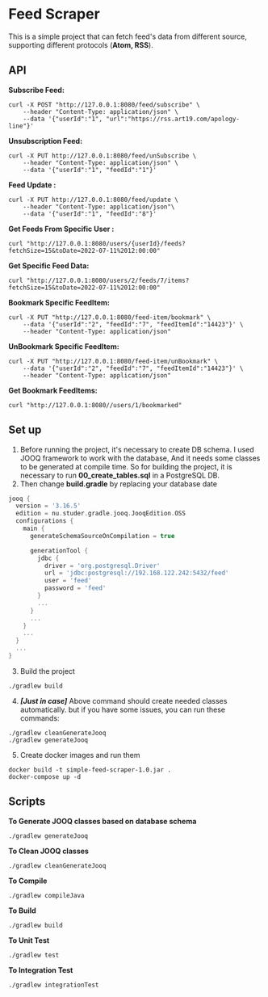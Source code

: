 # Feed Scraper

This is a simple project that can fetch feed's data from different source, supporting different protocols (**Atom, RSS**).

## API
**Subscribe Feed:**
```shell  
curl -X POST "http://127.0.0.1:8080/feed/subscribe" \
	--header "Content-Type: application/json" \
	--data '{"userId":"1", "url":"https://rss.art19.com/apology-line"}'
```
**Unsubscription Feed:**
```shell  
curl -X PUT http://127.0.0.1:8080/feed/unSubscribe \
  	--header "Content-Type: application/json" \
	--data '{"userId":"1", "feedId":"1"}'	  
```
**Feed Update :**
```shell  
curl -X PUT http://127.0.0.1:8080/feed/update \  
	--header "Content-Type: application/json"\
	--data '{"userId":"1", "feedId":"8"}'
```

**Get Feeds From Specific User :**
```shell
curl "http://127.0.0.1:8080/users/{userId}/feeds?fetchSize=15&toDate=2022-07-11%2012:00:00"
```
**Get Specific Feed Data:**
```shell
curl "http://127.0.0.1:8080/users/2/feeds/7/items?fetchSize=15&toDate=2022-07-11%2012:00:00"
```
**Bookmark Specific FeedItem:**
```shell  
curl -X PUT "http://127.0.0.1:8080/feed-item/bookmark" \
	--data '{"userId":"2", "feedId":"7", "feedItemId":"14423"}' \
	--header "Content-Type: application/json"
```
**UnBookmark Specific FeedItem:**
```shell
curl -X PUT "http://127.0.0.1:8080/feed-item/unBookmark" \
	--data '{"userId":"2", "feedId":"7", "feedItemId":"14423"}' \
	--header "Content-Type: application/json"
```
**Get Bookmark FeedItems:**
```shell
curl "http://127.0.0.1:8080//users/1/bookmarked"
```

## Set up
1. Before running the project, it's necessary to create DB schema. I used JOOQ framework to work with the database, And it needs some classes to be generated at compile time. So for building the project, it is necessary to run **00_create_tables.sql** in a PostgreSQL DB.
2. Then change **build.gradle** by replacing your database date
```groovy
jooq {
  version = '3.16.5'
  edition = nu.studer.gradle.jooq.JooqEdition.OSS
  configurations {
    main {
      generateSchemaSourceOnCompilation = true

      generationTool {
        jdbc {
          driver = 'org.postgresql.Driver'
          url = 'jdbc:postgresql://192.168.122.242:5432/feed'
          user = 'feed'
          password = 'feed'
        }
        ...
      }
      ...
    }
    ...
  }
  ...
}
```
3. Build the project
```shell
./gradlew build
```
4. ***[Just in case]*** Above command should create needed classes automatically. but if you have some issues, you can run these commands:
```shell
./gradlew cleanGenerateJooq
./gradlew generateJooq
```

5. Create docker images and run them
```shell
docker build -t simple-feed-scraper-1.0.jar . 
docker-compose up -d
```


## Scripts
**To Generate JOOQ classes based on database schema**
```shell
./gradlew generateJooq
```
**To Clean JOOQ classes**
```shell
./gradlew cleanGenerateJooq
```

**To Compile**
```shell
./gradlew compileJava
```
**To Build**
```shell
./gradlew build
```
**To Unit Test**
```shell
./gradlew test
```
**To Integration Test**
```shell
./gradlew integrationTest
```


